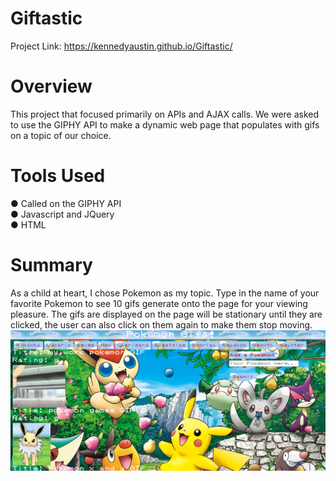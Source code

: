 # Giftastic

Project Link: https://kennedyaustin.github.io/Giftastic/

# Overview

This project that focused primarily on APIs and AJAX calls. We were asked to use the GIPHY API to make a dynamic web page that populates with gifs on a topic of our choice.

# Tools Used

● Called on the GIPHY API <br>
● Javascript and JQuery <br>
● HTML 

# Summary

As a child at heart, I chose Pokemon as my topic. Type in the name of your favorite Pokemon to see 10 gifs generate onto the page for your viewing pleasure. 
The gifs are displayed on the page will be stationary until they are clicked, the user can also click on them again to make them stop moving.
![](GifSS/GifsLoaded.png)
